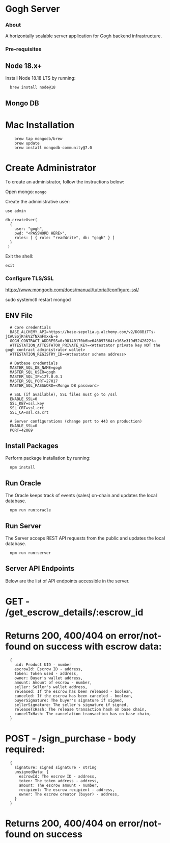# Gogh Server

### About

A horizontally scalable server application for Gogh backend infrastructure.

### Pre-requisites

## Node 18.x+

Install Node 18.18 LTS by running:

```
  brew install node@18
```

## Mongo DB

# Mac Installation

```
    brew tap mongodb/brew
    brew update
    brew install mongodb-community@7.0
```

# Create Administrator

To create an administrator, follow the instructions below:

Open mongo:
`mongo`

Create the administrative user:

```
use admin
```

```
db.createUser(
  {
    user: "gogh",
    pwd: "<PASSWORD HERE>",
    roles: [ { role: "readWrite", db: "gogh" } ]
  }
 )
```

Exit the shell:

```
exit
```

### Configure TLS/SSL

https://www.mongodb.com/docs/manual/tutorial/configure-ssl/

sudo systemctl restart mongod

## ENV File

```
  # Core credentials
  BASE_ALCHEMY_API=https://base-sepolia.g.alchemy.com/v2/DO8BiTTs-jCAUSojKnkVZfNXmFmxxE-e
  GOGH_CONTRACT_ADDRESS=0x90140170b6be646097364fe163e319d5242622fa
  ATTESTATION_ATTESTATOR_PRIVATE_KEY=<Attestator private key NOT the gogh contract administrator wallet>
  ATTESTATION_REGISTRY_ID=<Attestator schema address>

  # Datbase credentials
  MASTER_SQL_DB_NAME=gogh
  MASTER_SQL_USER=gogh
  MASTER_SQL_IP=127.0.0.1
  MASTER_SQL_PORT=27017
  MASTER_SQL_PASSWORD=<Mongo DB password>

  # SSL (if available), SSL files must go to /ssl
  ENABLE_SSL=0
  SSL_KEY=ssl.key
  SSL_CRT=ssl.crt
  SSL_CA=ssl.ca.crt

  # Server configurations (change port to 443 on production)
  ENABLE_SSL=0
  PORT=42069
```

## Install Packages

Perform package installation by running:

```
  npm install
```

## Run Oracle

The Oracle keeps track of events (sales) on-chain and updates the local database.

```
  npm run run:oracle
```

## Run Server

The Server acceps REST API requests from the public and updates the local database.

```
  npm run run:server
```

## Server API Endpoints

Below are the list of API endpoints accessible in the server.

# GET - /get_escrow_details/:escrow_id

# Returns 200, 400/404 on error/not-found on success with escrow data:

```
  {
    uid: Product UID - number
    escrowId: Escrow ID - address,
    token: Token used - address,
    owner: Buyer's wallet address,
    amount: Amount of escrow - number,
    seller: Seller's wallet address,
    released: If the escrow has been released - boolean,
    canceled: If the escrow has been canceled - boolean,
    buyerSignature: The buyer's signature if signed,
    sellerSignature: The seller's signature if signed,
    releaseTxHash: The release transaction hash on base chain,
    cancelTxHash: The cancelation transaction has on base chain,
  }
```

# POST - /sign_purchase - body required:

```
  {
    signature: signed signature - string
    unsignedData: {
      escrowId: The escrow ID - address,
      token: The token address - address,
      amount: The escrow amount - number,
      recipient: The escrow recipient - address,
      owner: The escrow creator (buyer) - address,
    }
  }
```

# Returns 200, 400/404 on error/not-found on success
